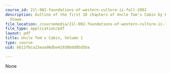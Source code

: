```yaml
---
course_id: 21l-002-foundations-of-western-culture-ii-fall-2002
description: Outline of the first 18 chapters of Uncle Tom's Cabin by Harriet Beecher
  Stowe.
file_location: /coursemedia/21l-002-foundations-of-western-culture-ii-fall-2002/6b11fbca23eaa98dbe41930bdd85d5ba_outline1.pdf
file_type: application/pdf
layout: pdf
title: Uncle Tom's Cabin, Volume 1
type: course
uid: 6b11fbca23eaa98dbe41930bdd85d5ba

---
```

None